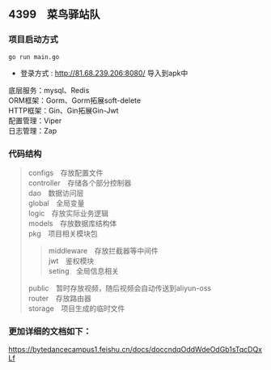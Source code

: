 ## 4399　菜鸟驿站队

### 项目启动方式
```shell
go run main.go
```

+ 登录方式 : http://81.68.239.206:8080/ 导入到apk中<br>

底层服务：mysql、Redis<br>
ORM框架：Gorm、Gorm拓展soft-delete<br>
HTTP框架：Gin、Gin拓展Gin-Jwt<br>
配置管理：Viper<br>
日志管理：Zap<br>

### 代码结构

>configs　存放配置文件<br>
>controller　存储各个部分控制器<br>
>dao　数据访问层<br>
>global　全局变量<br>
>logic　存放实际业务逻辑<br>
>models　存放数据库结构体<br>
>pkg　项目相关模块包<br>
>
>>middleware　存放拦截器等中间件<br>
>>jwt　鉴权模块<br>
>>seting　全局信息相关<br>
>
>public　暂时存放视频，随后视频会自动传送到aliyun-oss<br>
>router　存放路由器<br>
>storage　项目生成的临时文件<br>
>
### 更加详细的文档如下：
https://bytedancecampus1.feishu.cn/docs/doccndqOddWdeOdGb1sTqcDQxLf
